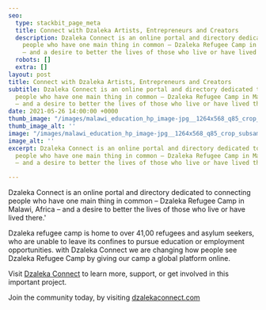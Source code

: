 ```yaml
---
seo:
  type: stackbit_page_meta
  title: Connect with Dzaleka Artists, Entrepreneurs and Creators
  description: Dzaleka Connect is an online portal and directory dedicated to connecting
    people who have one main thing in common – Dzaleka Refugee Camp in Malawi, Africa
    – and a desire to better the lives of those who live or have lived there.
  robots: []
  extra: []
layout: post
title: Connect with Dzaleka Artists, Entrepreneurs and Creators
subtitle: Dzaleka Connect is an online portal and directory dedicated to connecting
  people who have one main thing in common – Dzaleka Refugee Camp in Malawi, Africa
  – and a desire to better the lives of those who live or have lived there.'
date: 2021-05-26 14:00:00 +0000
thumb_image: "/images/malawi_education_hp_image-jpg__1264x568_q85_crop_subsampling-2.jpg"
thumb_image_alt: ''
image: "/images/malawi_education_hp_image-jpg__1264x568_q85_crop_subsampling-2.jpg"
image_alt: ''
excerpt: Dzaleka Connect is an online portal and directory dedicated to connecting
  people who have one main thing in common – Dzaleka Refugee Camp in Malawi, Africa
  – and a desire to better the lives of those who live or have lived there.'

---
```

Dzaleka Connect is an online portal and directory dedicated to connecting people who have one main thing in common – Dzaleka Refugee Camp in Malawi, Africa – and a desire to better the lives of those who live or have lived there.'

Dzaleka refugee camp is home to over 41,00 refugees and asylum seekers, who are unable to leave its confines to pursue education or employment opportunities. with Dzaleka Connect we are changing how people see Dzaleka Refugee Camp by giving our camp a global platform online.

Visit [Dzaleka Connect](https://dzalekaconnect.com/) to learn more, support, or get involved in this important project.

Join the community today, by visiting [dzalekaconnect.com](http://my.dzalekaconnect.com/)